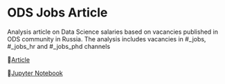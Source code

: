 # ODS Jobs Article
Analysis article on Data Science salaries based on vacancies published in ODS community in Russia. The analysis includes vacancies in #_jobs, #_jobs_hr and #_jobs_phd channels

📘[Article](https://habr.com/ru/company/ods/blog/572264/)

📒[Jupyter Notebook](https://github.com/slavafive/ODS-jobs-analysis/blob/main/jobs_research.ipynb)
